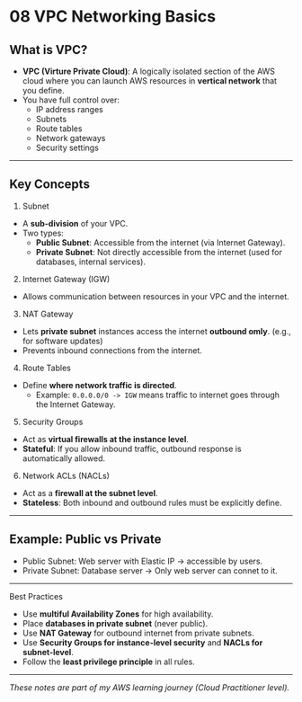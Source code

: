 # 08 VPC Networking Basics

## What is VPC?
- **VPC (Virture Private Cloud)**: A logically isolated section of the AWS cloud where you can launch AWS resources in **vertical network** that you define.
- You have full control over:
  - IP address ranges
  - Subnets
  - Route tables
  - Network gateways
  - Security settings
 
---

## Key Concepts

1. Subnet
- A **sub-division** of your VPC.
- Two types:
  - **Public Subnet**: Accessible from the internet (via Internet Gateway).
  - **Private Subnet**: Not directly accessible from the internet (used for databases, internal services).
 
2. Internet Gateway (IGW)
- Allows communication between resources in your VPC and the internet.

3. NAT Gateway
- Lets **private subnet** instances access the internet **outbound omly**. (e.g., for software updates)
- Prevents inbound connections from the internet.

4. Route Tables
- Define **where network traffic is directed**.
  - Example: `0.0.0.0/0 -> IGW` means traffic to internet goes through the Internet Gateway.
 
5. Security Groups
- Act as **virtual firewalls at the instance level**.
- **Stateful**: If you allow inbound traffic, outbound response is automatically allowed.

6. Network ACLs (NACLs)
- Act as a **firewall at the subnet level**.
- **Stateless**: Both inbound and outbound rules must be explicitly define.

---

## Example: Public vs Private
- Public Subnet: Web server with Elastic IP -> accessible by users.
- Private Subnet: Database server -> Only web server can connet to it.

---

Best Practices
- Use **multiful Availability Zones** for high availability.
- Place **databases in private subnet** (never public).
- Use **NAT Gateway** for outbound internet from private subnets.
- Use **Security Groups for instance-level security** and **NACLs for subnet-level**.
- Follow the **least privilege principle** in all rules.

---

*These notes are part of my AWS learning journey (Cloud Practitioner level).*
